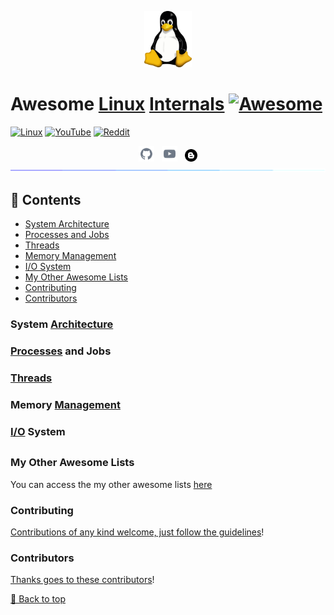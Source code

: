 <p align="center">
  <img width="15%" src="https://github.com/cybersecurity-dev/cybersecurity-dev/blob/main/assets/Tux.svg" />
</p>

# Awesome [Linux](https://en.wikipedia.org/wiki/Linux) [Internals](https://en.wikipedia.org/wiki/History_of_Linux) [![Awesome](https://awesome.re/badge.svg)](https://awesome.re) 
[![Linux](https://img.shields.io/badge/Linux-FCC624?style=for-the-badge&logo=linux&logoColor=black)](https://elixir.bootlin.com/linux/v6.17/source)
[![YouTube](https://img.shields.io/badge/YouTube-%23FF0000.svg?style=for-the-badge&logo=YouTube&logoColor=white)]()
[![Reddit](https://img.shields.io/badge/Reddit-FF4500?style=for-the-badge&logo=reddit&logoColor=white)](https://www.reddit.com/r/linuxquestions/new/)

<p align="center">
    <a href="https://github.com/cybersecurity-dev/"><img height="25" src="https://github.com/cybersecurity-dev/cybersecurity-dev/blob/main/assets/github.svg" alt="GitHub"></a>
    &nbsp;
    <a href="https://www.youtube.com/@CyberThreatDefence"><img height="25" src="https://github.com/cybersecurity-dev/cybersecurity-dev/blob/main/assets/youtube.svg" alt="YouTube"></a>
    &nbsp;
    <a href="https://cyberthreatdefence.com/my_awesome_lists"><img height="20" src="https://github.com/cybersecurity-dev/cybersecurity-dev/blob/main/assets/blog.svg" alt="My Awesome Lists"></a>
    <img src="https://github.com/cybersecurity-dev/cybersecurity-dev/blob/main/assets/bar.gif">
</p>


## 📖 Contents
- [System Architecture](#system-architecture)
- [Processes and Jobs](#processes-and-jobs)
- [Threads](#threads)
- [Memory Management](#memory-management)
- [I/O System](#io-system)
- [My Other Awesome Lists](#my-other-awesome-lists)
- [Contributing](#contributing)
- [Contributors](#contributors)


### System [Architecture](https://en.wikipedia.org/wiki/Linux_kernel)

### [Processes](https://en.wikipedia.org/wiki/Process_(computing)) and Jobs

### [Threads](https://en.wikipedia.org/wiki/Thread_(computing))

### Memory [Management](https://en.wikipedia.org/wiki/Memory_management_(operating_systems))

### [I/O](https://en.wikipedia.org/wiki/List_of_file_systems) System


## 

### My Other Awesome Lists
You can access the my other awesome lists [here](https://cyberthreatdefence.com/my_awesome_lists)

### Contributing
[Contributions of any kind welcome, just follow the guidelines](contributing.md)!

### Contributors
[Thanks goes to these contributors](https://github.com/cybersecurity-dev/awesome-linux-internals/graphs/contributors)!

[🔼 Back to top](#awesome-linux-internals-)
